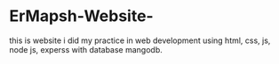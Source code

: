 # ErMapsh-Website-


this is website i did my practice in web development using html, css, js, node js, experss with database mangodb.